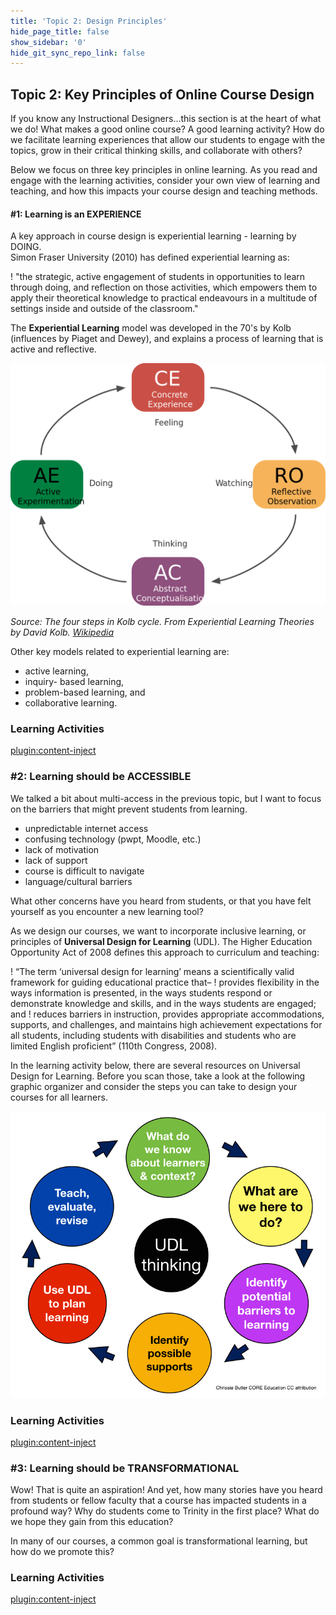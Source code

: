 ```yaml
---
title: 'Topic 2: Design Principles'
hide_page_title: false
show_sidebar: '0'
hide_git_sync_repo_link: false
---
```

## Topic 2: Key Principles of Online Course Design

If you know any Instructional Designers...this section is at the heart of what we do!  What makes a good online course?  A good learning activity?  How do we facilitate learning experiences that allow our students to engage with the topics, grow in their critical thinking skills, and collaborate with others?

Below we focus on three key principles in online learning.  As you read and engage with the learning activities, consider your own view of learning and teaching, and how this impacts your course design and teaching methods.

#### #1: Learning is an EXPERIENCE
A key approach in course design is experiential learning - learning by DOING.  
Simon Fraser University (2010) has defined experiential learning as:

! "the strategic, active engagement of students in opportunities to learn through doing, and reflection on those activities, which empowers them to apply their theoretical knowledge to practical endeavours in a multitude of settings inside and outside of the classroom."

The **Experiential Learning** model was developed in the 70's by Kolb (influences by Piaget and Dewey), and explains a process of learning that is active and reflective.

![](1280px-The_Four_Steps_in_Kolb_Cycle.svg.png)

*Source: The four steps in Kolb cycle. From Experiential Learning Theories by David Kolb. [Wikipedia](https://en.wikipedia.org/wiki/File:The_Four_Steps_in_Kolb_Cycle.svg)*

Other key models related to experiential learning are:
- active learning,
- inquiry- based learning,
- problem-based learning, and
- collaborative learning.

### Learning Activities
[plugin:content-inject](../_1-5)

### #2: Learning should be ACCESSIBLE
We talked a bit about multi-access in the previous topic, but I want to focus on the barriers that might prevent students from learning.
- unpredictable internet access
- confusing technology (pwpt, Moodle, etc.)
- lack of motivation
- lack of support
- course is difficult to navigate
- language/cultural barriers

What other concerns have you heard from students, or that you have felt yourself as you encounter a new learning tool?

As we design our courses, we want to incorporate inclusive learning, or principles of **Universal Design for Learning** (UDL). The Higher Education Opportunity Act of 2008 defines this approach to curriculum and teaching:

! “The term ‘universal design for learning’ means a scientifically valid framework for guiding educational practice that–
! provides flexibility in the ways information is presented, in the ways students respond or demonstrate knowledge and skills, and in the ways students are engaged; and
! reduces barriers in instruction, provides appropriate accommodations, supports, and challenges, and maintains high achievement expectations for all students, including students with disabilities and students who are limited English proficient” (110th Congress, 2008).

In the learning activity below, there are several resources on Universal Design for Learning.  Before you scan those, take a look at the following graphic organizer and consider the steps you can take to design your courses for all learners.

![](udl-thinking-getting-started-001.jpg)


### Learning Activities
[plugin:content-inject](../_1-6)


### #3: Learning should be TRANSFORMATIONAL
Wow! That is quite an aspiration!  And yet, how many stories have you heard from students or fellow faculty that a course has impacted students in a profound way?  Why do students come to Trinity in the first place?  What do we hope they gain from this education?  

In many of our courses, a common goal is transformational learning, but how do we promote this?

### Learning Activities
[plugin:content-inject](../_1-7)
